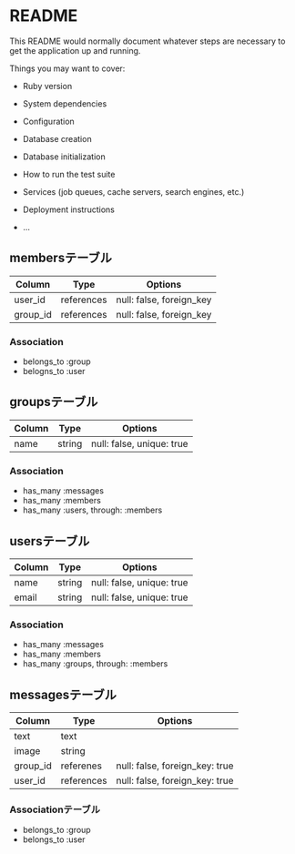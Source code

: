 # README

This README would normally document whatever steps are necessary to get the
application up and running.

Things you may want to cover:

* Ruby version

* System dependencies

* Configuration

* Database creation

* Database initialization

* How to run the test suite

* Services (job queues, cache servers, search engines, etc.)

* Deployment instructions

* ...

## membersテーブル

|Column|Type|Options|
|------|----|-------|
|user_id|references|null: false, foreign_key|
|group_id|references|null: false, foreign_key|

### Association
- belongs_to :group
- belogns_to :user

## groupsテーブル

|Column|Type|Options|
|------|----|-------|
|name|string|null: false, unique: true|

### Association
- has_many :messages
- has_many :members
- has_many :users, through: :members

## usersテーブル
|Column|Type|Options|
|------|----|-------|
|name|string|null: false, unique: true|
|email|string|null: false, unique: true|

### Association
- has_many :messages
- has_many :members
- has_many :groups, through: :members

## messagesテーブル
|Column|Type|Options|
|------|----|-------|
|text|text|
|image|string|
|group_id|referenes|null: false, foreign_key: true|
|user_id|references|null: false, foreign_key: true|

### Associationテーブル
- belongs_to :group
- belongs_to :user
